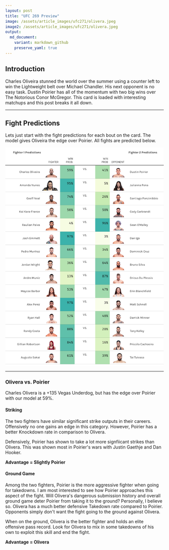 ```yaml
---
layout: post
title: "UFC 269 Preview"
image: /assets/article_images/ufc271/olivera.jpeg
image2: /assets/article_images/ufc271/olivera.jpeg
output: 
  md_document:
    variant: markdown_github
    preserve_yaml: true
---
```


## Introduction

Charles Oliveira stunned the world over the summer using a counter left
to win the Lightweight belt over Michael Chandler. His next opponent is
no easy task. Dustin Poirier has all of the momentum with two big wins
over The Notorious Conor McGregor. This card is loaded with interesting
matchups and this post breaks it all down.

------------------------------------------------------------------------

## Fight Predictions

Lets just start with the fight predictions for each bout on the card.
The model gives Oliveira the edge over Poirier. All fights are predicted below.

![](/assets/article_images/ufc270/UFC269.jpg)

------------------------------------------------------------------------

### Olivera vs. Poirier 

Charles Olivera is a +135 Vegas Underdog, but has the edge over Poirier with our model at 59%.

#### Striking

The two fighters have similar significant strike outputs in their careers. Offensively no one gains an edge in this category. However, Poirier has a better Knockdown rate in comparison to Olivera.

Defensively, Poirier has shown to take a lot more signfiicant strikes than Olivera. This was shown most in Poirier's wars with Justin Gaethje and Dan Hooker. 

**Advantage = Slightly Poirier**

#### Ground Game

Among the two fighters, Poirier is the more aggressive fighter when going for takedowns. I am most interested to see how Poirier approaches this aspect of the fight. Will Olivera's dangerous submission history and overall ground game deter Poirier from taking it to the ground? Personally, I believe so. Olivera has a much better defensive Takedown rate compared to Poirier. Opponents simply don't want the fight going to the ground against Olivera. 

When on the ground, Olivera is the better fighter and holds an elite offensive pass record. Look for Olivera to mix in some takedowns of his own to exploit this skill and end the fight. 

**Advantage = Olivera**







